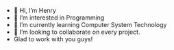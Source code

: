 - 👋 Hi, I’m Henry
- 👀 I’m interested in Programming
- 🌱 I’m currently learning Computer System Technology
- 💞️ I’m looking to collaborate on every project.
- Glad to work with you guys!

<!---
hungtp2912/hungtp2912 is a ✨ special ✨ repository because its `README.md` (this file) appears on your GitHub profile.
You can click the Preview link to take a look at your changes.
--->
